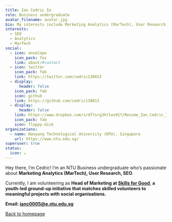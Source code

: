 ```yaml
---
title: Ian Cedric Io
role: Business undergraduate
avatar_filename: avatar.jpg
bio: My interests include Marketing Analytics (MarTech), User Research, SEO
interests:
  - SEO
  - Analytics
  - MarTech
social:
  - icon: envelope
    icon_pack: fas
    link: about/#contact
  - icon: twitter
    icon_pack: fab
    link: https://twitter.com/cedric130813
  - display:
      header: false
    icon_pack: fab
    icon: github
    link: https://github.com/cedric130813
  - display:
      header: false
    link: https://www.dropbox.com/s/df7srg3htlwv917/Resume_Ian_Cedric_Io.pdf?dl=0
    icon_pack: fab
    icon: floppy-disk
organizations:
  - name: Nanyang Technological University (NTU), Singapore
    url: https://www.ntu.edu.sg/
superuser: true
status:
  icon: ☕️
---
```

Hey there, I’m Cedric! I’m an NTU Business undergraduate who’s passionate about **Marketing Analytics (MarTech), User Research, SEO**.

Currently, I am volunteering as **Head of Marketing at [Skills for Good](https://www.skills-for-good.org/)**, **a youth-led ground-up initiative that matches skilled volunteers to meaningful projects with social organisations.**

**Email: [ianc0005@e.ntu.edu.sg](mailto:ianc0005@e.ntu.edu.sg)**

[Back to homepage](/)
